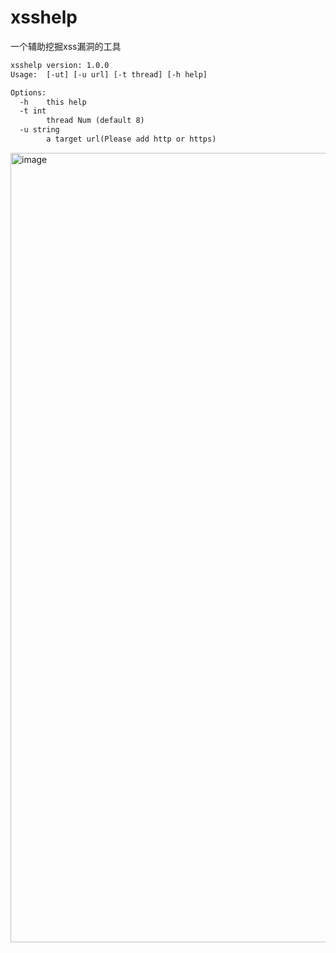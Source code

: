 # xsshelp
一个辅助挖掘xss漏洞的工具


```xml
xsshelp version: 1.0.0
Usage:  [-ut] [-u url] [-t thread] [-h help]

Options:
  -h	this help
  -t int
    	thread Num (default 8)
  -u string
    	a target url(Please add http or https)
```




<img width="1263" alt="image" src="https://user-images.githubusercontent.com/70200814/233852598-edb6fe52-1399-4c5e-98a4-0d1fad6b6019.png">

